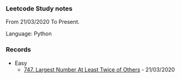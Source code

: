 ### Leetcode Study notes

From 21/03/2020 To Present.

Language: Python

### Records

* Easy
    * [747. Largest Number At Least Twice of Others](Problems/Easy/747.%20Largest%20Number%20At%20Least%20Twice%20of%20Others.md) - 21/03/2020
